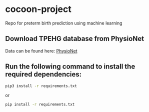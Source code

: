 # cocoon-project
Repo for preterm birth prediction using machine learning

## Download TPEHG database from PhysioNet
Data can be found here: [PhysioNet](https://physionet.org/content/tpehgdb/1.0.1/)

## Run the following command to install the required dependencies:

```bash
pip3 install -r requirements.txt 
```

or

```bash
pip install -r requirements.txt 
```
